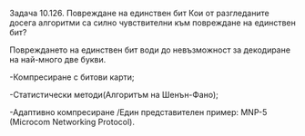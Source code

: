 ﻿Задача 10.126. Повреждане на единствен бит
Кои от разгледаните досега алгоритми са силно чувствителни към повреждане на единствен
бит?

Повреждането на единствен бит води до невъзможност за декодиране на най-много две букви.

-Компресиране с битови карти;

-Статистически методи(Алгоритъм на Шенън-Фано);
 
-Адаптивно компресиране /Един представителен пример: MNP-5 (Microcom Networking Protocol).
